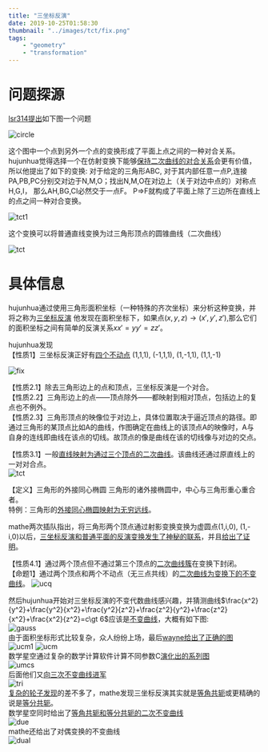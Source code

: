 ```yaml
---
title: "三坐标反演"
date: 2019-10-25T01:58:30
thumbnail: "../images/tct/fix.png"
tags:
    - "geometry"
    - "transformation"
---
```



# 问题探源
[lsr314提出]如下图一个问题

![circle](../images/tct/circle.jpg)

这个图中一个点到另外一个点的变换形成了平面上点之间的一种对合关系。  
hujunhua觉得选择一个在仿射变换下能够[保持二次曲线的对合关系]会更有价值，所以他提出了如下的变换:
对于给定的三角形ABC, 对于其内部任意一点P,连接PA,PB,PC分别交对边于N,M,O；找出N,M,O在对边上（关于对边中点的）对称点H,G,I，
那么AH,BG,CI必然交于一点F。 P=>F就构成了平面上除了三边所在直线上的点之间一种对合变换。

![tct1](../images/tct/tct1.png)

这个变换可以将普通直线变换为过三角形顶点的圆锥曲线（二次曲线）

![tct](../images/tct/tct.png)

# 具体信息
hujunhua通过使用三角形面积坐标（一种特殊的齐次坐标）来分析这种变换，并将之称为[三坐标反演]
他发现在面积坐标下，如果点$(x,y,z) \to (x\prime,y\prime,z\prime)$,那么它们的面积坐标之间有简单的反演关系$x x\prime = y y\prime = z z\prime$。

hujunhua发现  
【性质1】三坐标反演正好有[四个不动点] (1,1,1), (-1,1,1), (1,-1,1), (1,1,-1)

![fix](../images/tct/fix.png)

【性质2.1】除去三角形边上的点和顶点，三坐标反演是一个对合。  
【性质2.2】三角形边上的点——顶点除外——都映射到相对顶点，包括边上的复点也不例外。  
【性质2.3】三角形顶点的映像位于对边上，具体位置取决于逼近顶点的路径。即通过三角形的某顶点比如A的曲线，作图确定在曲线上的该顶点A的映像时，A与自身的连线即曲线在该点的切线。故顶点的像是曲线在该的切线像与对边的交点。   

【性质3.1】一般[直线映射为通过三个顶点的二次曲线]。该曲线还通过原直线上的一对对合点。  
![tct](../images/tct/tct.png)  

【定义】三角形的外接同心椭圆  三角形的诸外接椭圆中，中心与三角形重心重合者。  
特例：三角形的[外接同心椭圆映射为无穷远线]。

mathe两次插队指出，将三角形两个顶点通过射影变换变换为虚圆点(1,i,0), (1,-i,0)以后，[三坐标反演和普通平面的反演变换发生了神秘的联系]，并且[给出了证明]。

【性质4.1】通过两个顶点但不通过第三个顶点的[二次曲线簇]在变换下封闭。  
【命题1】通过两个顶点和两个不动点（无三点共线）的[二次曲线为变换下的不变曲线]。
![ucq](../images/tct/ucq.png)  

然后hujunhua开始对三坐标反演的不变代数曲线感兴趣，并猜测曲线$\frac{x^2}{y^2}+\frac{y^2}{x^2}+\frac{y^2}{z^2}+\frac{z^2}{y^2}+\frac{z^2}{x^2}+\frac{x^2}{z^2}=c\gt 6$应该是[不变曲线]，大概有如下图:  
![gauss](../images/tct/guess.png)  
由于面积坐标形式比较复杂，众人纷纷上场，最后[wayne给出了正确的图]  
![ucm1](../images/tct/ucm1.png) ![ucm](../images/tct/ucm.png)  
数学星空通过复杂的数学计算软件计算不同参数C[演化出的系列图]  
![umcs](../images/tct/umcs.gif)  
后面他们又[向三次不变曲线进军]  
![tri](../images/tct/tri.png)  
[复杂的轮子发现]的差不多了，mathe发现三坐标反演其实就是[等角共轭]或更精确的说是[等分共轭]。  
数学星空同时给出了[等角共轭和等分共轭的二次不变曲线]   
![due](../images/tct/due.gif)  
mathe还给出了对偶变换的不变曲线  
![dual](../images/tct/dual.png)  



[lsr314提出]: https://bbs.emath.ac.cn/thread-15835-1-1.html
[保持二次曲线的对合关系]: https://bbs.emath.ac.cn/forum.php?mod=redirect&goto=findpost&ptid=15835&pid=78297&fromuid=20
[三坐标反演]: https://bbs.emath.ac.cn/forum.php?mod=viewthread&tid=15842
[四个不动点]: https://bbs.emath.ac.cn/forum.php?mod=redirect&goto=findpost&ptid=15842&pid=78328&fromuid=20
[直线映射为通过三个顶点的二次曲线]: https://bbs.emath.ac.cn/forum.php?mod=redirect&goto=findpost&ptid=15842&pid=78331&fromuid=20
[外接同心椭圆映射为无穷远线]: https://bbs.emath.ac.cn/forum.php?mod=redirect&goto=findpost&ptid=15842&pid=78335&fromuid=20
[三坐标反演和普通平面的反演变换发生了神秘的联系]: https://bbs.emath.ac.cn/forum.php?mod=redirect&goto=findpost&ptid=15842&pid=78339&fromuid=20
[给出了证明]: https://bbs.emath.ac.cn/forum.php?mod=redirect&goto=findpost&ptid=15842&pid=78346&fromuid=20
[二次曲线簇]: https://bbs.emath.ac.cn/forum.php?mod=redirect&goto=findpost&ptid=15842&pid=78340&fromuid=20
[二次曲线为变换下的不变曲线]: https://bbs.emath.ac.cn/forum.php?mod=redirect&goto=findpost&ptid=15842&pid=78342&fromuid=20
[不变曲线]: https://bbs.emath.ac.cn/forum.php?mod=redirect&goto=findpost&ptid=15842&pid=78381&fromuid=20
[wayne给出了正确的图]: https://bbs.emath.ac.cn/forum.php?mod=redirect&goto=findpost&ptid=15842&pid=78402&fromuid=20
[演化出的系列图]: https://bbs.emath.ac.cn/forum.php?mod=redirect&goto=findpost&ptid=15842&pid=78501&fromuid=20
[向三次不变曲线进军]: https://bbs.emath.ac.cn/forum.php?mod=redirect&goto=findpost&ptid=15842&pid=78503&fromuid=20
[复杂的轮子发现]: https://bbs.emath.ac.cn/forum.php?mod=redirect&goto=findpost&ptid=15842&pid=78891&fromuid=20
[等角共轭]: https://baike.baidu.com/item/%E7%AD%89%E8%A7%92%E5%85%B1%E8%BD%AD/9846435
[等分共轭]: https://en.m.wikipedia.org/wiki/Isotomic_conjugate
[等角共轭和等分共轭的二次不变曲线]: https://bbs.emath.ac.cn/forum.php?mod=redirect&goto=findpost&ptid=15842&pid=78924&fromuid=20
